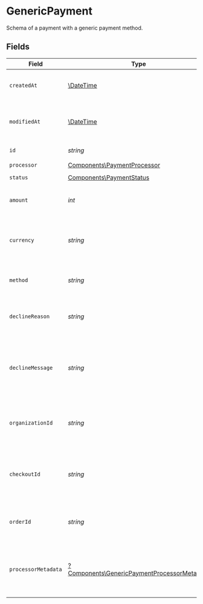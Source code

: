 # GenericPayment

Schema of a payment with a generic payment method.


## Fields

| Field                                                                                                     | Type                                                                                                      | Required                                                                                                  | Description                                                                                               | Example                                                                                                   |
| --------------------------------------------------------------------------------------------------------- | --------------------------------------------------------------------------------------------------------- | --------------------------------------------------------------------------------------------------------- | --------------------------------------------------------------------------------------------------------- | --------------------------------------------------------------------------------------------------------- |
| `createdAt`                                                                                               | [\DateTime](https://www.php.net/manual/en/class.datetime.php)                                             | :heavy_check_mark:                                                                                        | Creation timestamp of the object.                                                                         |                                                                                                           |
| `modifiedAt`                                                                                              | [\DateTime](https://www.php.net/manual/en/class.datetime.php)                                             | :heavy_check_mark:                                                                                        | Last modification timestamp of the object.                                                                |                                                                                                           |
| `id`                                                                                                      | *string*                                                                                                  | :heavy_check_mark:                                                                                        | The ID of the object.                                                                                     |                                                                                                           |
| `processor`                                                                                               | [Components\PaymentProcessor](../../Models/Components/PaymentProcessor.md)                                | :heavy_check_mark:                                                                                        | N/A                                                                                                       |                                                                                                           |
| `status`                                                                                                  | [Components\PaymentStatus](../../Models/Components/PaymentStatus.md)                                      | :heavy_check_mark:                                                                                        | N/A                                                                                                       |                                                                                                           |
| `amount`                                                                                                  | *int*                                                                                                     | :heavy_check_mark:                                                                                        | The payment amount in cents.                                                                              | 1000                                                                                                      |
| `currency`                                                                                                | *string*                                                                                                  | :heavy_check_mark:                                                                                        | The payment currency. Currently, only `usd` is supported.                                                 | usd                                                                                                       |
| `method`                                                                                                  | *string*                                                                                                  | :heavy_check_mark:                                                                                        | The payment method used.                                                                                  | card                                                                                                      |
| `declineReason`                                                                                           | *string*                                                                                                  | :heavy_check_mark:                                                                                        | Error code, if the payment was declined.                                                                  | insufficient_funds                                                                                        |
| `declineMessage`                                                                                          | *string*                                                                                                  | :heavy_check_mark:                                                                                        | Human-reasable error message, if the payment was declined.                                                | Your card has insufficient funds.                                                                         |
| `organizationId`                                                                                          | *string*                                                                                                  | :heavy_check_mark:                                                                                        | The ID of the organization that owns the payment.                                                         | 1dbfc517-0bbf-4301-9ba8-555ca42b9737                                                                      |
| `checkoutId`                                                                                              | *string*                                                                                                  | :heavy_check_mark:                                                                                        | The ID of the checkout session associated with this payment.                                              | e4b478fa-cd25-4253-9f1f-8a41e6370ede                                                                      |
| `orderId`                                                                                                 | *string*                                                                                                  | :heavy_check_mark:                                                                                        | The ID of the order associated with this payment.                                                         | e4b478fa-cd25-4253-9f1f-8a41e6370ede                                                                      |
| `processorMetadata`                                                                                       | [?Components\GenericPaymentProcessorMetadata](../../Models/Components/GenericPaymentProcessorMetadata.md) | :heavy_minus_sign:                                                                                        | Additional metadata from the payment processor for internal use.                                          |                                                                                                           |